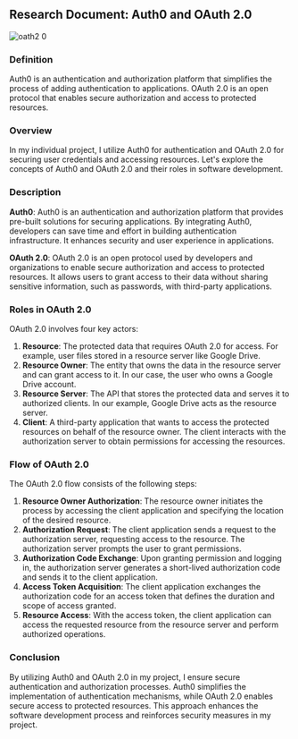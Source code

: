 ## Research Document: Auth0 and OAuth 2.0
![oath2 0](https://github.com/ArthurBrouwersSemester3/Documentation/assets/95029345/59971466-4658-4abc-a9ad-c835ae74d279)
### Definition
Auth0 is an authentication and authorization platform that simplifies the process of adding authentication to applications. OAuth 2.0 is an open protocol that enables secure authorization and access to protected resources.

### Overview
In my individual project, I utilize Auth0 for authentication and OAuth 2.0 for securing user credentials and accessing resources. Let's explore the concepts of Auth0 and OAuth 2.0 and their roles in software development.

### Description
**Auth0**: Auth0 is an authentication and authorization platform that provides pre-built solutions for securing applications. By integrating Auth0, developers can save time and effort in building authentication infrastructure. It enhances security and user experience in applications.

**OAuth 2.0**: OAuth 2.0 is an open protocol used by developers and organizations to enable secure authorization and access to protected resources. It allows users to grant access to their data without sharing sensitive information, such as passwords, with third-party applications.

### Roles in OAuth 2.0
OAuth 2.0 involves four key actors:
1. **Resource**: The protected data that requires OAuth 2.0 for access. For example, user files stored in a resource server like Google Drive.
2. **Resource Owner**: The entity that owns the data in the resource server and can grant access to it. In our case, the user who owns a Google Drive account.
3. **Resource Server**: The API that stores the protected data and serves it to authorized clients. In our example, Google Drive acts as the resource server.
4. **Client**: A third-party application that wants to access the protected resources on behalf of the resource owner. The client interacts with the authorization server to obtain permissions for accessing the resources.

### Flow of OAuth 2.0
The OAuth 2.0 flow consists of the following steps:
1. **Resource Owner Authorization**: The resource owner initiates the process by accessing the client application and specifying the location of the desired resource.
2. **Authorization Request**: The client application sends a request to the authorization server, requesting access to the resource. The authorization server prompts the user to grant permissions.
3. **Authorization Code Exchange**: Upon granting permission and logging in, the authorization server generates a short-lived authorization code and sends it to the client application.
4. **Access Token Acquisition**: The client application exchanges the authorization code for an access token that defines the duration and scope of access granted.
5. **Resource Access**: With the access token, the client application can access the requested resource from the resource server and perform authorized operations.

### Conclusion
By utilizing Auth0 and OAuth 2.0 in my project, I ensure secure authentication and authorization processes. Auth0 simplifies the implementation of authentication mechanisms, while OAuth 2.0 enables secure access to protected resources. This approach enhances the software development process and reinforces security measures in my project.

